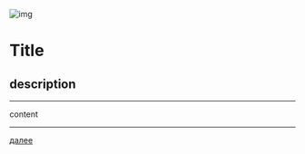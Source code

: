 ![img](https://1.bp.blogspot.com/-5__DP_H55-4/Xc6iTtOth6I/AAAAAAAAEpA/McxMSp-gS0gsBTqZJrYfLq9mGOmrZ0UbwCLcBGAsYHQ/s320/002.png)
# Title
## description
---

content







---

[далее](name.md)
